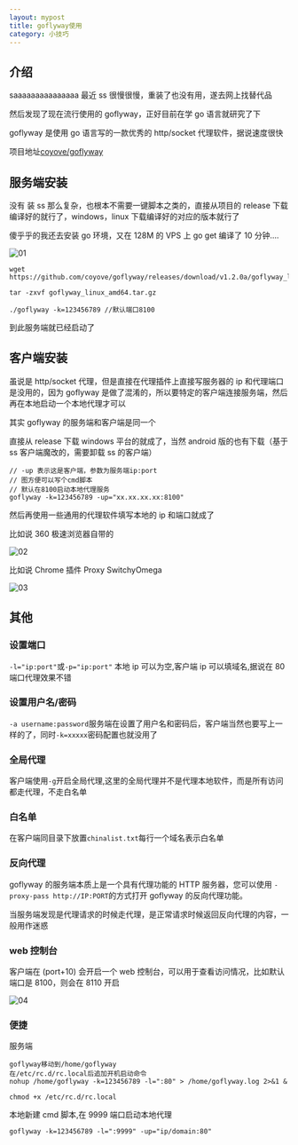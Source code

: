 ```yaml
---
layout: mypost
title: goflyway使用
category: 小技巧
---
```


## 介绍
saaaaaaaaaaaaaaa 
最近 ss 很慢很慢，重装了也没有用，遂去网上找替代品

然后发现了现在流行使用的 goflyway，正好目前在学 go 语言就研究了下

goflyway 是使用 go 语言写的一款优秀的 http/socket 代理软件，据说速度很快

项目地址[coyove/goflyway](https://github.com/coyove/goflyway)

## 服务端安装

没有 装 ss 那么复杂，也根本不需要一键脚本之类的，直接从项目的 release 下载编译好的就行了，windows，linux 下载编译好的对应的版本就行了

傻乎乎的我还去安装 go 环境，又在 128M 的 VPS 上 go get 编译了 10 分钟....

![01](01.png)

```
wget https://github.com/coyove/goflyway/releases/download/v1.2.0a/goflyway_linux_amd64.tar.gz

tar -zxvf goflyway_linux_amd64.tar.gz

./goflyway -k=123456789 //默认端口8100
```

到此服务端就已经启动了

## 客户端安装

虽说是 http/socket 代理，但是直接在代理插件上直接写服务器的 ip 和代理端口是没用的，因为 goflyway 是做了混淆的，所以要特定的客户端连接服务端，然后再在本地启动一个本地代理才可以

其实 goflyway 的服务端和客户端是同一个

直接从 release 下载 windows 平台的就成了，当然 android 版的也有下载（基于 ss 客户端魔改的，需要卸载 ss 的客户端）

```
// -up 表示这是客户端，参数为服务端ip:port
// 图方便可以写个cmd脚本
// 默认在8100启动本地代理服务
goflyway -k=123456789 -up="xx.xx.xx.xx:8100"
```

然后再使用一些通用的代理软件填写本地的 ip 和端口就成了

比如说 360 极速浏览器自带的

![02](02.png)

比如说 Chrome 插件 Proxy SwitchyOmega

![03](03.png)

## 其他

### 设置端口

`-l="ip:port"`或`-p="ip:port"` 本地 ip 可以为空,客户端 ip 可以填域名,据说在 80 端口代理效果不错

### 设置用户名/密码

`-a username:password`服务端在设置了用户名和密码后，客户端当然也要写上一样的了，同时`-k=xxxxx`密码配置也就没用了

### 全局代理

客户端使用`-g`开启全局代理,这里的全局代理并不是代理本地软件，而是所有访问都走代理，不走白名单

### 白名单

在客户端同目录下放置`chinalist.txt`每行一个域名表示白名单

### 反向代理

goflyway 的服务端本质上是一个具有代理功能的 HTTP 服务器，您可以使用 `-proxy-pass http://IP:PORT`的方式打开 goflyway 的反向代理功能。

当服务端发现是代理请求的时候走代理，是正常请求时候返回反向代理的内容，一般用作迷惑

### web 控制台

客户端在 (port+10) 会开启一个 web 控制台，可以用于查看访问情况，比如默认端口是 8100，则会在 8110 开启

![04](04.png)

### 便捷

服务端

```
goflyway移动到/home/goflyway
在/etc/rc.d/rc.local后追加开机启动命令
nohup /home/goflyway -k=123456789 -l=":80" > /home/goflyway.log 2>&1 &

chmod +x /etc/rc.d/rc.local
```

本地新建 cmd 脚本,在 9999 端口启动本地代理

```
goflyway -k=123456789 -l=":9999" -up="ip/domain:80"
```
